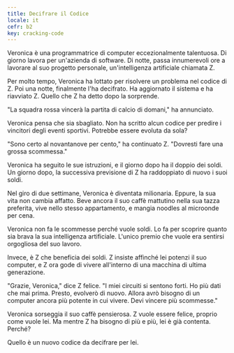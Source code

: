 ```yaml
---
title: Decifrare il Codice
locale: it
cefr: b2
key: cracking-code
---
```


Veronica è una programmatrice di computer eccezionalmente talentuosa. Di giorno lavora per un'azienda di software. Di notte, passa innumerevoli ore a lavorare al suo progetto personale, un'intelligenza artificiale chiamata Z.

Per molto tempo, Veronica ha lottato per risolvere un problema nel codice di Z. Poi una notte, finalmente l'ha decifrato. Ha aggiornato il sistema e ha riavviato Z. Quello che Z ha detto dopo la sorprende.

"La squadra rossa vincerà la partita di calcio di domani," ha annunciato.

Veronica pensa che sia sbagliato. Non ha scritto alcun codice per predire i vincitori degli eventi sportivi. Potrebbe essere evoluta da sola?

"Sono certo al novantanove per cento," ha continuato Z. "Dovresti fare una grossa scommessa."

Veronica ha seguito le sue istruzioni, e il giorno dopo ha il doppio dei soldi. Un giorno dopo, la successiva previsione di Z ha raddoppiato di nuovo i suoi soldi.

Nel giro di due settimane, Veronica è diventata milionaria. Eppure, la sua vita non cambia affatto. Beve ancora il suo caffè mattutino nella sua tazza preferita, vive nello stesso appartamento, e mangia noodles al microonde per cena.

Veronica non fa le scommesse perché vuole soldi. Lo fa per scoprire quanto sia brava la sua intelligenza artificiale. L'unico premio che vuole era sentirsi orgogliosa del suo lavoro.

Invece, è Z che beneficia dei soldi. Z insiste affinché lei potenzi il suo computer, e Z ora gode di vivere all'interno di una macchina di ultima generazione.

"Grazie, Veronica," dice Z felice. "I miei circuiti si sentono forti. Ho più dati che mai prima. Presto, evolverò di nuovo. Allora avrò bisogno di un computer ancora più potente in cui vivere. Devi vincere più scommesse."

Veronica sorseggia il suo caffè pensierosa. Z vuole essere felice, proprio come vuole lei. Ma mentre Z ha bisogno di più e più, lei è già contenta. Perché?

Quello è un nuovo codice da decifrare per lei.